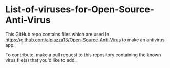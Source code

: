 # List-of-viruses-for-Open-Source-Anti-Virus

This GitHub repo contains files which are used in https://github.com/alpiazza13/Open-Source-Anti-Virus to make an antivirus app. 

To contribute, make a pull request to this repository containing the known virus file(s) that you'd like to add.

